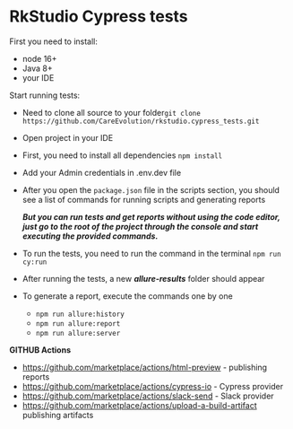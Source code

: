 # RkStudio Cypress tests

First you need to install:

- node 16+
- Java 8+
- your IDE

Start running tests:

- Need to clone all source to your folder`git clone https://github.com/CareEvolution/rkstudio.cypress_tests.git`
- Open project in your IDE
- First, you need to install all dependencies `npm install`
- Add your Admin credentials in .env.dev file
- After you open the `package.json` file in the scripts section, you should see a list of commands for running scripts
  and generating reports

  _**But you can run tests and get reports without using the code editor, just go to the root of the project through the
  console and start executing
  the provided commands.**_
- To run the tests, you need to run the command in the terminal `npm run cy:run`
- After running the tests, a new **_allure-results_** folder should appear
- To generate a report, execute the commands one by one
    - `npm run allure:history`
    - `npm run allure:report`
    - `npm run allure:server`

  
__GITHUB Actions__
- https://github.com/marketplace/actions/html-preview - publishing reports
- https://github.com/marketplace/actions/cypress-io - Cypress provider
- https://github.com/marketplace/actions/slack-send - Slack provider
- https://github.com/marketplace/actions/upload-a-build-artifact publishing artifacts

